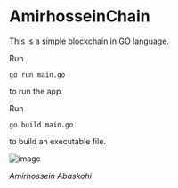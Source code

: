 # AmirhosseinChain

This is a simple blockchain in GO language.

Run
```
go run main.go
```
to run the app.

Run
```
go build main.go
```
to build an executable file.

![image](https://user-images.githubusercontent.com/50926437/177704986-57e08067-857a-4d4f-b6a1-1281249f0f27.png)

*Amirhossein Abaskohi*
